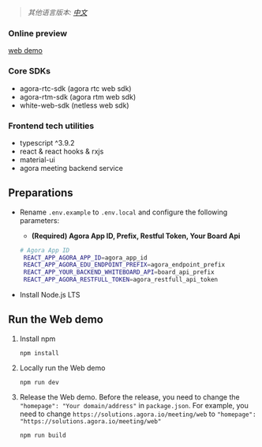 > *其他语言版本: [中文](./README.zh.md)*

### Online preview

[web demo](https://solutions.agora.io/meeting/web/)

### Core SDKs
- agora-rtc-sdk (agora rtc web sdk)
- agora-rtm-sdk (agora rtm web sdk)
- white-web-sdk (netless web sdk)

### Frontend tech utilities
- typescript ^3.9.2
- react & react hooks & rxjs
- material-ui
- agora meeting backend service

## Preparations

- Rename `.env.example` to `.env.local` and configure the following parameters:
  - **(Required) Agora App ID, Prefix, Restful Token, Your Board Api** 
  ```bash
  # Agora App ID
   REACT_APP_AGORA_APP_ID=agora_app_id
   REACT_APP_AGORA_EDU_ENDPOINT_PREFIX=agora_endpoint_prefix
   REACT_APP_YOUR_BACKEND_WHITEBOARD_API=board_api_prefix
   REACT_APP_AGORA_RESTFULL_TOKEN=agora_restfull_api_token
  ```  

- Install Node.js LTS

## Run the Web demo
1. Install npm
   ```
   npm install
   ```

2. Locally run the Web demo
   ```
   npm run dev
   ```
3. Release the Web demo. Before the release, you need to change the `"homepage": "Your domain/address"` in `package.json`. For example, you need to change `https://solutions.agora.io/meeting/web` to `"homepage": "https://solutions.agora.io/meeting/web"`
   ```
   npm run build
   ```  

